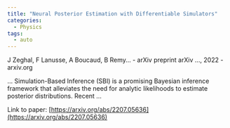 ```yaml
---
title: "Neural Posterior Estimation with Differentiable Simulators"
categories:
  - Physics
tags:
  - auto
---
```

J Zeghal, F Lanusse, A Boucaud, B Remy… - arXiv preprint arXiv …, 2022 - arxiv.org

… Simulation-Based Inference (SBI) is a promising Bayesian inference framework that alleviates the need for analytic likelihoods to estimate posterior distributions. Recent …

Link to paper: [https://arxiv.org/abs/2207.05636](https://arxiv.org/abs/2207.05636)
